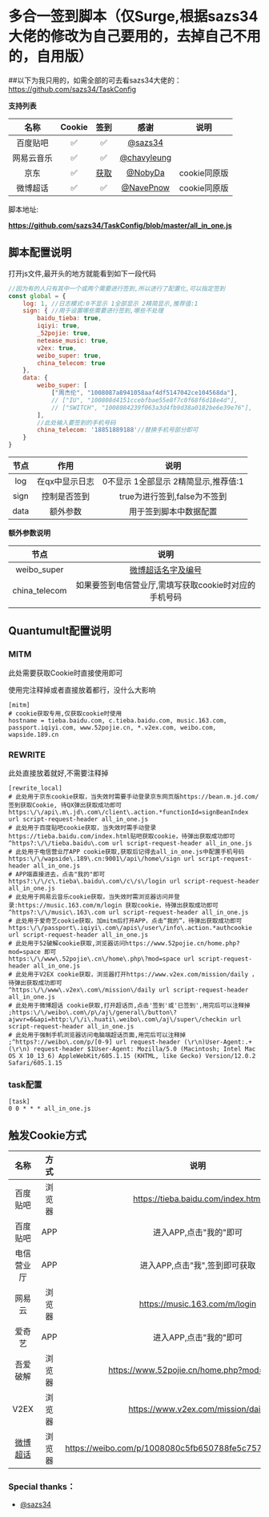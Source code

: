 # 多合一签到脚本（仅Surge,根据sazs34大佬的修改为自己要用的，去掉自己不用的，自用版）

##以下为我只用的，如需全部的可去看sazs34大佬的：https://github.com/sazs34/TaskConfig

**支持列表**

|    名称    | Cookie |                             签到                             |                       感谢                        |     说明     |
| :--------: | :----: | :----------------------------------------------------------: | :-----------------------------------------------: | :----------: |
|  百度贴吧  |   ✅    |                              ✅                               |                      [@sazs34](https://github.com/sazs34)                     |              |                     |           
| 网易云音乐 |   ✅    |                              ✅                               |   [@chavyleung](https://github.com/chavyleung)    |              |
|    京东    |   ✅    | [获取](https://github.com/NobyDa/Script/blob/master/JD-DailyBonus/JD_DailyBonus.js) |       [@NobyDa](https://github.com/NobyDa)        | cookie同原版 |
|  微博超话  |   ✅    |                              ✅                               | [@NavePnow](https://github.com/NavePnow/Profiles) | cookie同原版 |

脚本地址:

**https://github.com/sazs34/TaskConfig/blob/master/all_in_one.js**

## 脚本配置说明

打开js文件,最开头的地方就能看到如下一段代码

```javascript
//因为有的人只有其中一个或两个需要进行签到,所以进行了配置化,可以指定签到
const global = {
    log: 1, //日志模式:0不显示 1全部显示 2精简显示,推荐值:1
    sign: { //用于设置哪些需要进行签到,哪些不处理
        baidu_tieba: true,
        iqiyi: true,
        _52pojie: true,
        netease_music: true,
        v2ex: true,
        weibo_super: true,
        china_telecom: true
    },
    data: {
        weibo_super: [
            ["周杰伦", "1008087a8941058aaf4df5147042ce104568da"],
            // ["IU", "100808d4151ccebfbae55e8f7c0f68f6d18e4d"],
            // ["SWITCH", "1008084239f063a3d4fb9d38a0182be6e39e76"],
        ],
        //此处输入要签到的手机号码
        china_telecom: '18851889188'//替换手机号部分即可
    }
}
```

| 节点 |      作用      |                 说明                 |
| :--: | :------------: | :----------------------------------: |
| log  | 在qx中显示日志 | 0不显示 1全部显示 2精简显示,推荐值:1 |
| sign |  控制是否签到  |     true为进行签到,false为不签到     |
| data |    额外参数    |        用于签到脚本中数据配置        |

**额外参数说明**

|     节点      |                             说明                             |
| :-----------: | :----------------------------------------------------------: |
|  weibo_super  | [微博超话名字及编号](https://nave.work/%E5%BE%AE%E5%8D%9A%E8%B6%85%E8%AF%9D%E8%87%AA%E5%8A%A8%E7%AD%BE%E5%88%B0%E8%84%9A%E6%9C%AC.html) |
| china_telecom |    如果要签到电信营业厅,需填写获取cookie时对应的手机号码     |
|               |                                                              |

## Quantumult配置说明

### MITM

此处需要获取Cookie时直接使用即可

使用完注释掉或者直接放着都行，没什么大影响

```
[mitm]
# cookie获取专用,仅获取cookie时使用
hostname = tieba.baidu.com, c.tieba.baidu.com, music.163.com, passport.iqiyi.com, www.52pojie.cn, *.v2ex.com, weibo.com, wapside.189.cn
```
### REWRITE

此处直接放着就好,不需要注释掉

```
[rewrite_local]
# 此处用于京东cookie获取，当失效时需要手动登录京东网页版https://bean.m.jd.com/ 签到获取Cookie, 待QX弹出获取成功即可
https:\/\/api\.m\.jd\.com\/client\.action.*functionId=signBeanIndex url script-request-header all_in_one.js
# 此处用于百度贴吧cookie获取，当失效时需手动登录https://tieba.baidu.com/index.html贴吧获取cookie，待弹出获取成功即可
^https?:\/\/tieba.baidu\.com url script-request-header all_in_one.js
# 此处用于电信营业厅APP cookie获取,获取后记得去all_in_one.js中配置手机号码
https:\/\/wapside\.189\.cn:9001\/api\/home\/sign url script-request-header all_in_one.js
# APP端直接进去，点击"我的"即可
https?:\/\/c\.tieba\.baidu\.com\/c\/s\/login url script-request-header all_in_one.js
# 此处用于网易云音乐cookie获取，当失效时需浏览器访问并登录:https://music.163.com/m/login 获取cookie，待弹出获取成功即可
^https?:\/\/music\.163\.com url script-request-header all_in_one.js
# 此处用于爱奇艺cookie获取，加mitm后打开APP，点击“我的”，待弹出获取成功即可
https:\/\/passport\.iqiyi\.com\/apis\/user\/info\.action.*authcookie url script-request-header all_in_one.js
# 此处用于52破解cookie获取,浏览器访问https://www.52pojie.cn/home.php?mod=space 即可
https:\/\/www\.52pojie\.cn\/home\.php\?mod=space url script-request-header all_in_one.js
# 此处用于V2EX cookie获取，浏览器打开https://www.v2ex.com/mission/daily ，待弹出获取成功即可
^https:\/\/www\.v2ex\.com\/mission\/daily url script-request-header all_in_one.js
# 此处用于微博超话 cookie获取,打开超话页,点击'签到'或'已签到',用完后可以注释掉
;https:\/\/weibo\.com\/p\/aj\/general\/button\?ajwvr=6&api=http:\/\/i\.huati\.weibo\.com\/aj\/super\/checkin url script-request-header all_in_one.js
# 此处用于强制手机浏览器访问电脑端超话页面,用完后可以注释掉
;^https?://weibo\.com/p/[0-9] url request-header (\r\n)User-Agent:.+(\r\n) request-header $1User-Agent: Mozilla/5.0 (Macintosh; Intel Mac OS X 10_13_6) AppleWebKit/605.1.15 (KHTML, like Gecko) Version/12.0.2 Safari/605.1.15

```

### task配置

```
[task]
0 0 * * * all_in_one.js
```

## 触发Cookie方式

|                             名称                             |  方式  |                            说明                            |
| :----------------------------------------------------------: | :----: | :--------------------------------------------------------: |
|                           百度贴吧                           | 浏览器 |             https://tieba.baidu.com/index.html             |
|                           百度贴吧                           |  APP   |                   进入APP,点击"我的"即可                   |
|                          电信营业厅                          |  APP   |               进入APP,点击"我",签到即可获取                |
|                            网易云                            | 浏览器 |               https://music.163.com/m/login                |
|                            爱奇艺                            |  APP   |                   进入APP,点击"我的"即可                   |
|                           吾爱破解                           | 浏览器 |         https://www.52pojie.cn/home.php?mod=space          |
|                             V2EX                             | 浏览器 |             https://www.v2ex.com/mission/daily             |
| [微博超话](https://nave.work/%E5%BE%AE%E5%8D%9A%E8%B6%85%E8%AF%9D%E8%87%AA%E5%8A%A8%E7%AD%BE%E5%88%B0%E8%84%9A%E6%9C%AC.html) | 浏览器 | https://weibo.com/p/1008080c5fb650788fe5c7577f0b6ec4a34038 |




### Special thanks：
* [@sazs34](https://github.com/sazs34)
